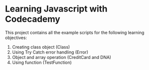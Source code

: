 # Learning Javascript with Codecademy
This project contains all the example scripts for the following learning objectives:
1. Creating class object (Class)
2. Using Try Catch error handling (Error)
3. Object and array operation (CreditCard and DNA)
4. Using function (TestFunction)

